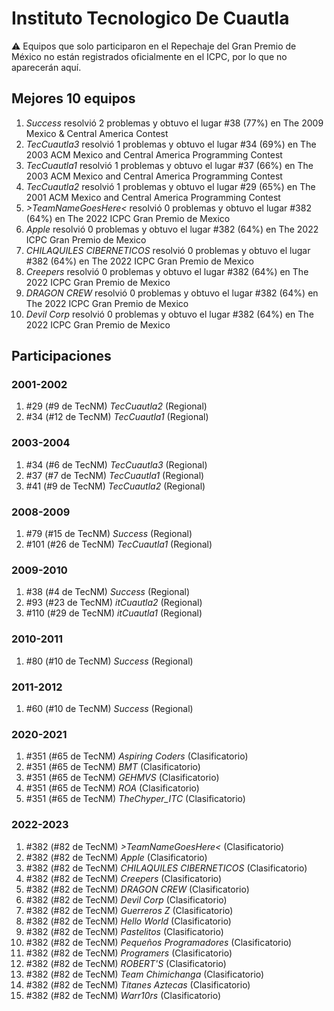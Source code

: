 # Instituto Tecnologico De Cuautla

:warning: Equipos que solo participaron en el Repechaje del Gran Premio de México no están registrados oficialmente en el ICPC, por lo que no aparecerán aquí.

## Mejores 10 equipos

1. _Success_ resolvió 2 problemas y obtuvo el lugar #38 (77%) en The 2009 Mexico & Central America Contest
1. _TecCuautla3_ resolvió 1 problemas y obtuvo el lugar #34 (69%) en The 2003 ACM Mexico and Central America Programming Contest
1. _TecCuautla1_ resolvió 1 problemas y obtuvo el lugar #37 (66%) en The 2003 ACM Mexico and Central America Programming Contest
1. _TecCuautla2_ resolvió 1 problemas y obtuvo el lugar #29 (65%) en The 2001 ACM Mexico and Central America Programming Contest
1. _>TeamNameGoesHere<_ resolvió 0 problemas y obtuvo el lugar #382 (64%) en The 2022 ICPC Gran Premio de Mexico
1. _Apple_ resolvió 0 problemas y obtuvo el lugar #382 (64%) en The 2022 ICPC Gran Premio de Mexico
1. _CHILAQUILES CIBERNETICOS_ resolvió 0 problemas y obtuvo el lugar #382 (64%) en The 2022 ICPC Gran Premio de Mexico
1. _Creepers_ resolvió 0 problemas y obtuvo el lugar #382 (64%) en The 2022 ICPC Gran Premio de Mexico
1. _DRAGON CREW_ resolvió 0 problemas y obtuvo el lugar #382 (64%) en The 2022 ICPC Gran Premio de Mexico
1. _Devil Corp_ resolvió 0 problemas y obtuvo el lugar #382 (64%) en The 2022 ICPC Gran Premio de Mexico

## Participaciones

### 2001-2002

1. #29 (#9 de TecNM) _TecCuautla2_ (Regional)
1. #34 (#12 de TecNM) _TecCuautla1_ (Regional)

### 2003-2004

1. #34 (#6 de TecNM) _TecCuautla3_ (Regional)
1. #37 (#7 de TecNM) _TecCuautla1_ (Regional)
1. #41 (#9 de TecNM) _TecCuautla2_ (Regional)

### 2008-2009

1. #79 (#15 de TecNM) _Success_ (Regional)
1. #101 (#26 de TecNM) _TecCuautla1_ (Regional)

### 2009-2010

1. #38 (#4 de TecNM) _Success_ (Regional)
1. #93 (#23 de TecNM) _itCuautla2_ (Regional)
1. #110 (#29 de TecNM) _itCuautla1_ (Regional)

### 2010-2011

1. #80 (#10 de TecNM) _Success_ (Regional)

### 2011-2012

1. #60 (#10 de TecNM) _Success_ (Regional)

### 2020-2021

1. #351 (#65 de TecNM) _Aspiring Coders_ (Clasificatorio)
1. #351 (#65 de TecNM) _BMT_ (Clasificatorio)
1. #351 (#65 de TecNM) _GEHMVS_ (Clasificatorio)
1. #351 (#65 de TecNM) _ROA_ (Clasificatorio)
1. #351 (#65 de TecNM) _TheChyper_ITC_ (Clasificatorio)

### 2022-2023

1. #382 (#82 de TecNM) _>TeamNameGoesHere<_ (Clasificatorio)
1. #382 (#82 de TecNM) _Apple_ (Clasificatorio)
1. #382 (#82 de TecNM) _CHILAQUILES CIBERNETICOS_ (Clasificatorio)
1. #382 (#82 de TecNM) _Creepers_ (Clasificatorio)
1. #382 (#82 de TecNM) _DRAGON CREW_ (Clasificatorio)
1. #382 (#82 de TecNM) _Devil Corp_ (Clasificatorio)
1. #382 (#82 de TecNM) _Guerreros Z_ (Clasificatorio)
1. #382 (#82 de TecNM) _Hello World_ (Clasificatorio)
1. #382 (#82 de TecNM) _Pastelitos_ (Clasificatorio)
1. #382 (#82 de TecNM) _Pequeños Programadores_ (Clasificatorio)
1. #382 (#82 de TecNM) _Programers_ (Clasificatorio)
1. #382 (#82 de TecNM) _ROBERT'S_ (Clasificatorio)
1. #382 (#82 de TecNM) _Team Chimichanga_ (Clasificatorio)
1. #382 (#82 de TecNM) _Titanes Aztecas_ (Clasificatorio)
1. #382 (#82 de TecNM) _Warr10rs_ (Clasificatorio)



